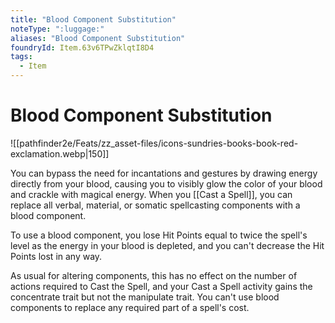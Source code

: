 ```yaml
---
title: "Blood Component Substitution"
noteType: ":luggage:"
aliases: "Blood Component Substitution"
foundryId: Item.63v6TPwZklqtI8D4
tags:
  - Item
---
```


# Blood Component Substitution
![[pathfinder2e/Feats/zz_asset-files/icons-sundries-books-book-red-exclamation.webp|150]]

You can bypass the need for incantations and gestures by drawing energy directly from your blood, causing you to visibly glow the color of your blood and crackle with magical energy. When you [[Cast a Spell]], you can replace all verbal, material, or somatic spellcasting components with a blood component.

To use a blood component, you lose Hit Points equal to twice the spell's level as the energy in your blood is depleted, and you can't decrease the Hit Points lost in any way.

As usual for altering components, this has no effect on the number of actions required to Cast the Spell, and your Cast a Spell activity gains the concentrate trait but not the manipulate trait. You can't use blood components to replace any required part of a spell's cost.

